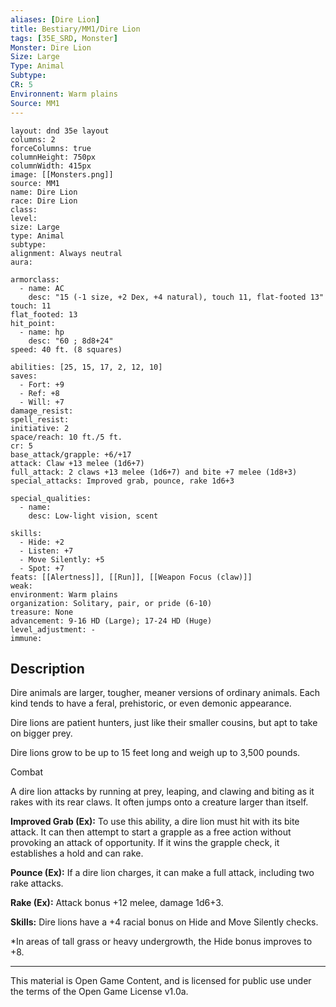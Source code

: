 ```yaml
---
aliases: [Dire Lion]
title: Bestiary/MM1/Dire Lion
tags: [35E_SRD, Monster]
Monster: Dire Lion
Size: Large
Type: Animal
Subtype: 
CR: 5
Environnent: Warm plains
Source: MM1
---
```


```statblock
layout: dnd 35e layout
columns: 2
forceColumns: true
columnHeight: 750px
columnWidth: 415px
image: [[Monsters.png]]
source: MM1
name: Dire Lion
race: Dire Lion
class: 
level: 
size: Large
type: Animal
subtype: 
alignment: Always neutral
aura: 

armorclass:
  - name: AC
    desc: "15 (-1 size, +2 Dex, +4 natural), touch 11, flat-footed 13"
touch: 11
flat_footed: 13
hit_point:
  - name: hp
    desc: "60 ; 8d8+24"
speed: 40 ft. (8 squares)

abilities: [25, 15, 17, 2, 12, 10]
saves:
  - Fort: +9
  - Ref: +8
  - Will: +7
damage_resist: 
spell_resist: 
initiative: 2
space/reach: 10 ft./5 ft.
cr: 5
base_attack/grapple: +6/+17
attack: Claw +13 melee (1d6+7)
full_attack: 2 claws +13 melee (1d6+7) and bite +7 melee (1d8+3)
special_attacks: Improved grab, pounce, rake 1d6+3

special_qualities:
  - name: 
    desc: Low-light vision, scent

skills:
  - Hide: +2
  - Listen: +7
  - Move Silently: +5
  - Spot: +7
feats: [[Alertness]], [[Run]], [[Weapon Focus (claw)]]
weak: 
environment: Warm plains
organization: Solitary, pair, or pride (6-10)
treasure: None
advancement: 9-16 HD (Large); 17-24 HD (Huge)
level_adjustment: -
immune: 
```

## Description

<p>Dire animals are larger, tougher, meaner versions of ordinary animals. Each kind tends to have a feral, prehistoric, or even demonic appearance.</p>
<p>Dire lions are patient hunters, just like their smaller cousins, but apt to take on bigger prey.</p>
<p>Dire lions grow to be up to 15 feet long and weigh up to 3,500 pounds.</p>
<p>Combat</p>
<p>A dire lion attacks by running at prey, leaping, and clawing and biting as it rakes with its rear claws. It often jumps onto a creature larger than itself.</p>
<p>
            <b>Improved Grab (Ex):</b> To use this ability, a dire lion must hit with its bite attack. It can then attempt to start a grapple as a free action without provoking an attack of opportunity. If it wins the grapple check, it establishes a hold and can rake.</p>
<p>
            <b>Pounce (Ex):</b> If a dire lion charges, it can make a full attack, including two rake attacks.</p>
<p>
            <b>Rake (Ex):</b> Attack bonus +12 melee, damage 1d6+3.</p>
<p>
            <b>Skills:</b> Dire lions have a +4 racial bonus on Hide and Move Silently checks.</p>
<p>*In areas of tall grass or heavy undergrowth, the Hide bonus improves to +8.</p>

---

This material is Open Game Content, and is licensed for public use under
the terms of the Open Game License v1.0a.

